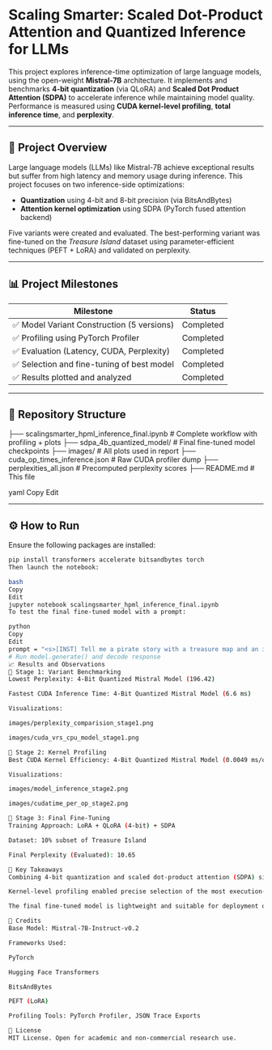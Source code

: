 # Scaling Smarter: Scaled Dot-Product Attention and Quantized Inference for LLMs

This project explores inference-time optimization of large language models, using the open-weight **Mistral-7B** architecture. It implements and benchmarks **4-bit quantization** (via QLoRA) and **Scaled Dot Product Attention (SDPA)** to accelerate inference while maintaining model quality. Performance is measured using **CUDA kernel-level profiling**, **total inference time**, and **perplexity**.

---

## 🧠 Project Overview

Large language models (LLMs) like Mistral-7B achieve exceptional results but suffer from high latency and memory usage during inference. This project focuses on two inference-side optimizations:

- **Quantization** using 4-bit and 8-bit precision (via BitsAndBytes)
- **Attention kernel optimization** using SDPA (PyTorch fused attention backend)

Five variants were created and evaluated. The best-performing variant was fine-tuned on the *Treasure Island* dataset using parameter-efficient techniques (PEFT + LoRA) and validated on perplexity.

---

## 📊 Project Milestones

| Milestone                                       | Status     |
|------------------------------------------------|------------|
| ✅ Model Variant Construction (5 versions)      | Completed  |
| ✅ Profiling using PyTorch Profiler             | Completed  |
| ✅ Evaluation (Latency, CUDA, Perplexity)       | Completed  |
| ✅ Selection and fine-tuning of best model      | Completed  |
| ✅ Results plotted and analyzed                 | Completed  |

---

## 🧱 Repository Structure

├── scalingsmarter_hpml_inference_final.ipynb # Complete workflow with profiling + plots
├── sdpa_4b_quantized_model/ # Final fine-tuned model checkpoints
├── images/ # All plots used in report
├── cuda_op_times_inference.json # Raw CUDA profiler dump
├── perplexities_all.json # Precomputed perplexity scores
├── README.md # This file

yaml
Copy
Edit

---

## ⚙️ How to Run

Ensure the following packages are installed:

```bash
pip install transformers accelerate bitsandbytes torch
Then launch the notebook:

bash
Copy
Edit
jupyter notebook scalingsmarter_hpml_inference_final.ipynb
To test the final fine-tuned model with a prompt:

python
Copy
Edit
prompt = "<s>[INST] Tell me a pirate story with a treasure map and an island. [/INST]"
# Run model.generate() and decode response
📈 Results and Observations
🔹 Stage 1: Variant Benchmarking
Lowest Perplexity: 4-Bit Quantized Mistral Model (196.42)

Fastest CUDA Inference Time: 4-Bit Quantized Mistral Model (6.6 ms)

Visualizations:

images/perplexity_comparision_stage1.png

images/cuda_vrs_cpu_model_stage1.png

🔹 Stage 2: Kernel Profiling
Best CUDA Kernel Efficiency: 4-Bit Quantized Mistral Model (0.0049 ms/op)

Visualizations:

images/model_inference_stage2.png

images/cudatime_per_op_stage2.png

🔹 Stage 3: Final Fine-Tuning
Training Approach: LoRA + QLoRA (4-bit) + SDPA

Dataset: 10% subset of Treasure Island

Final Perplexity (Evaluated): 10.65

📌 Key Takeaways
Combining 4-bit quantization and scaled dot-product attention (SDPA) significantly reduces inference time without sacrificing generation quality.

Kernel-level profiling enabled precise selection of the most execution-efficient model.

The final fine-tuned model is lightweight and suitable for deployment on consumer-grade GPUs.

🔗 Credits
Base Model: Mistral-7B-Instruct-v0.2

Frameworks Used:

PyTorch

Hugging Face Transformers

BitsAndBytes

PEFT (LoRA)

Profiling Tools: PyTorch Profiler, JSON Trace Exports

🏁 License
MIT License. Open for academic and non-commercial research use.

